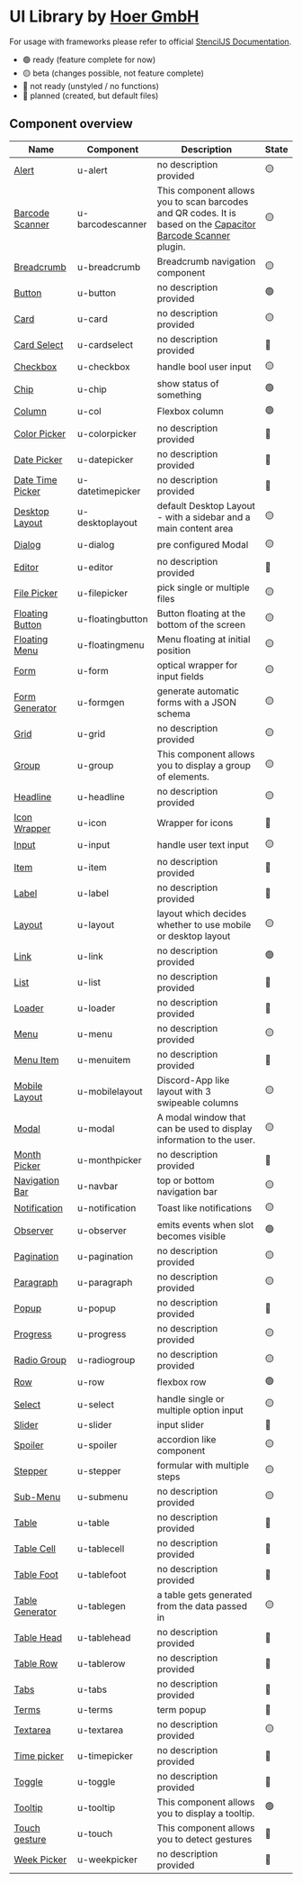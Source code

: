 # UI Library by [Hoer GmbH](https://hoer-electronic.de/en/)

For usage with frameworks please refer to official [StencilJS Documentation](https://stenciljs.com/docs/overview).

- 🟢 ready (feature complete for now)
- 🟡 beta (changes possible, not feature complete)
- 🔴 not ready (unstyled / no functions)
- 🔵 planned (created, but default files)

## Component overview

| Name                                                  | Component        | Description                                                                                                                                                             | State |
| ----------------------------------------------------- | ---------------- | ----------------------------------------------------------------------------------------------------------------------------------------------------------------------- | ----- |
| [Alert](./src/components/u-alert)                     | u-alert          | no description provided                                                                                                                                                 | 🟡    |
| [Barcode Scanner](./src/components/u-barcodescanner)  | u-barcodescanner | This component allows you to scan barcodes and QR codes. It is based on the [Capacitor Barcode Scanner](https://github.com/capacitor-community/barcode-scanner) plugin. | 🟡    |
| [Breadcrumb](./src/components/u-breadcrumb)           | u-breadcrumb     | Breadcrumb navigation component                                                                                                                                         | 🟡    |
| [Button](./src/components/u-button)                   | u-button         | no description provided                                                                                                                                                 | 🟢    |
| [Card](./src/components/u-card)                       | u-card           | no description provided                                                                                                                                                 | 🟡    |
| [Card Select](./src/components/u-cardselect)          | u-cardselect     | no description provided                                                                                                                                                 | 🔵    |
| [Checkbox](./src/components/u-checkbox)               | u-checkbox       | handle bool user input                                                                                                                                                  | 🟡    |
| [Chip](./src/components/u-chip)                       | u-chip           | show status of something                                                                                                                                                | 🟢    |
| [Column](./src/components/u-col)                      | u-col            | Flexbox column                                                                                                                                                          | 🟢    |
| [Color Picker](./src/components/u-colorpicker)        | u-colorpicker    | no description provided                                                                                                                                                 | 🔵    |
| [Date Picker](./src/components/u-datepicker)          | u-datepicker     | no description provided                                                                                                                                                 | 🔵    |
| [Date Time Picker](./src/components/u-datetimepicker) | u-datetimepicker | no description provided                                                                                                                                                 | 🔵    |
| [Desktop Layout](./src/components/u-desktoplayout)    | u-desktoplayout  | default Desktop Layout - with a sidebar and a main content area                                                                                                         | 🟡    |
| [Dialog](./src/components/u-dialog)                   | u-dialog         | pre configured Modal                                                                                                                                                    | 🟡    |
| [Editor](./src/components/u-editor)                   | u-editor         | no description provided                                                                                                                                                 | 🔵    |
| [File Picker](./src/components/u-filepicker)          | u-filepicker     | pick single or multiple files                                                                                                                                           | 🟡    |
| [Floating Button](./src/components/u-floatingbutton)  | u-floatingbutton | Button floating at the bottom of the screen                                                                                                                             | 🟡    |
| [Floating Menu](./src/components/u-floatingmenu)      | u-floatingmenu   | Menu floating at initial position                                                                                                                                       | 🟡    |
| [Form](./src/components/u-form)                       | u-form           | optical wrapper for input fields                                                                                                                                        | 🟡    |
| [Form Generator](./src/components/u-formgen)          | u-formgen        | generate automatic forms with a JSON schema                                                                                                                             | 🟡    |
| [Grid](./src/components/u-grid)                       | u-grid           | no description provided                                                                                                                                                 | 🟡    |
| [Group](./src/components/u-group)                     | u-group          | This component allows you to display a group of elements.                                                                                                               | 🟡    |
| [Headline](./src/components/u-headline)               | u-headline       | no description provided                                                                                                                                                 | 🟡    |
| [Icon Wrapper](./src/components/u-icon)               | u-icon           | Wrapper for icons                                                                                                                                                       | 🔵    |
| [Input](./src/components/u-input)                     | u-input          | handle user text input                                                                                                                                                  | 🟡    |
| [Item](./src/components/u-item)                       | u-item           | no description provided                                                                                                                                                 | 🔵    |
| [Label](./src/components/u-label)                     | u-label          | no description provided                                                                                                                                                 | 🔵    |
| [Layout](./src/components/u-layout)                   | u-layout         | layout which decides whether to use mobile or desktop layout                                                                                                            | 🟡    |
| [Link](./src/components/u-link)                       | u-link           | no description provided                                                                                                                                                 | 🟢    |
| [List](./src/components/u-list)                       | u-list           | no description provided                                                                                                                                                 | 🔵    |
| [Loader](./src/components/u-loader)                   | u-loader         | no description provided                                                                                                                                                 | 🔵    |
| [Menu](./src/components/u-menu)                       | u-menu           | no description provided                                                                                                                                                 | 🟡    |
| [Menu Item](./src/components/u-menuitem)              | u-menuitem       | no description provided                                                                                                                                                 | 🔵    |
| [Mobile Layout](./src/components/u-mobilelayout)      | u-mobilelayout   | Discord-App like layout with 3 swipeable columns                                                                                                                        | 🟡    |
| [Modal](./src/components/u-modal)                     | u-modal          | A modal window that can be used to display information to the user.                                                                                                     | 🟡    |
| [Month Picker](./src/components/u-monthpicker)        | u-monthpicker    | no description provided                                                                                                                                                 | 🔵    |
| [Navigation Bar](./src/components/u-navbar)           | u-navbar         | top or bottom navigation bar                                                                                                                                            | 🟡    |
| [Notification](./src/components/u-notification)       | u-notification   | Toast like notifications                                                                                                                                                | 🟡    |
| [Observer](./src/components/u-observer)               | u-observer       | emits events when slot becomes visible                                                                                                                                  | 🟢    |
| [Pagination](./src/components/u-pagination)           | u-pagination     | no description provided                                                                                                                                                 | 🟡    |
| [Paragraph](./src/components/u-paragraph)             | u-paragraph      | no description provided                                                                                                                                                 | 🟡    |
| [Popup](./src/components/u-popup)                     | u-popup          | no description provided                                                                                                                                                 | 🔵    |
| [Progress](./src/components/u-progress)               | u-progress       | no description provided                                                                                                                                                 | 🟡    |
| [Radio Group](./src/components/u-radiogroup)          | u-radiogroup     | no description provided                                                                                                                                                 | 🟡    |
| [Row](./src/components/u-row)                         | u-row            | flexbox row                                                                                                                                                             | 🟢    |
| [Select](./src/components/u-select)                   | u-select         | handle single or multiple option input                                                                                                                                  | 🟡    |
| [Slider](./src/components/u-slider)                   | u-slider         | input slider                                                                                                                                                            | 🔵    |
| [Spoiler](./src/components/u-spoiler)                 | u-spoiler        | accordion like component                                                                                                                                                | 🟡    |
| [Stepper](./src/components/u-stepper)                 | u-stepper        | formular with multiple steps                                                                                                                                            | 🟡    |
| [Sub-Menu](./src/components/u-submenu)                | u-submenu        | no description provided                                                                                                                                                 | 🟡    |
| [Table](./src/components/u-table)                     | u-table          | no description provided                                                                                                                                                 | 🔵    |
| [Table Cell](./src/components/u-tablecell)            | u-tablecell      | no description provided                                                                                                                                                 | 🔴    |
| [Table Foot](./src/components/u-tablefoot)            | u-tablefoot      | no description provided                                                                                                                                                 | 🔵    |
| [Table Generator](./src/components/u-tablegen)        | u-tablegen       | a table gets generated from the data passed in                                                                                                                          | 🟡    |
| [Table Head](./src/components/u-tablehead)            | u-tablehead      | no description provided                                                                                                                                                 | 🔵    |
| [Table Row](./src/components/u-tablerow)              | u-tablerow       | no description provided                                                                                                                                                 | 🔵    |
| [Tabs](./src/components/u-tabs)                       | u-tabs           | no description provided                                                                                                                                                 | 🔵    |
| [Terms](./src/components/u-terms)                     | u-terms          | term popup                                                                                                                                                              | 🔵    |
| [Textarea](./src/components/u-textarea)               | u-textarea       | no description provided                                                                                                                                                 | 🟡    |
| [Time picker](./src/components/u-timepicker)          | u-timepicker     | no description provided                                                                                                                                                 | 🔵    |
| [Toggle](./src/components/u-toggle)                   | u-toggle         | no description provided                                                                                                                                                 | 🔵    |
| [Tooltip](./src/components/u-tooltip)                 | u-tooltip        | This component allows you to display a tooltip.                                                                                                                         | 🟢    |
| [Touch gesture](./src/components/u-touch)             | u-touch          | This component allows you to detect gestures                                                                                                                            | 🔵    |
| [Week Picker](./src/components/u-weekpicker)          | u-weekpicker     | no description provided                                                                                                                                                 | 🔵    |

